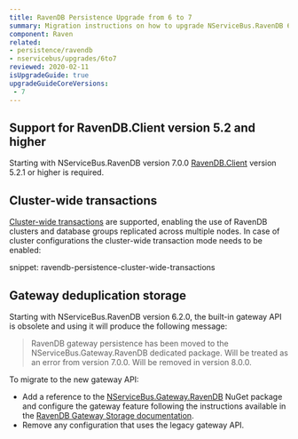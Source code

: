 ```yaml
---
title: RavenDB Persistence Upgrade from 6 to 7
summary: Migration instructions on how to upgrade NServiceBus.RavenDB 6 to 7
component: Raven
related:
- persistence/ravendb
- nservicebus/upgrades/6to7
reviewed: 2020-02-11
isUpgradeGuide: true
upgradeGuideCoreVersions:
 - 7
---
```


## Support for RavenDB.Client version 5.2 and higher

Starting with NServiceBus.RavenDB version 7.0.0 [RavenDB.Client](https://www.nuget.org/packages/RavenDB.Client/) version 5.2.1 or higher is required.

## Cluster-wide transactions

[Cluster-wide transactions](https://ravendb.net/docs/article-page/5.2/start/server/clustering/cluster-transactions) are supported, enabling the use of RavenDB clusters and database groups replicated across multiple nodes. In case of cluster configurations the cluster-wide transaction mode needs to be enabled:

snippet: ravendb-persistence-cluster-wide-transactions

## Gateway deduplication storage

Starting with NServiceBus.RavenDB version 6.2.0, the built-in gateway API is obsolete and using it will produce the following message:

> RavenDB gateway persistence has been moved to the NServiceBus.Gateway.RavenDB dedicated package. Will be treated as an error from version 7.0.0. Will be removed in version 8.0.0.

To migrate to the new gateway API:

- Add a reference to the [NServiceBus.Gateway.RavenDB](https://www.nuget.org/packages/NServiceBus.Gateway.RavenDB) NuGet package and configure the gateway feature following the instructions available in the [RavenDB Gateway Storage documentation](/nservicebus/gateway/ravendb/).
- Remove any configuration that uses the legacy gateway API.